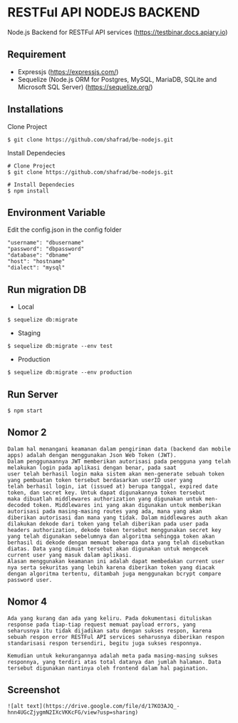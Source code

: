 # RESTFul API NODEJS BACKEND

Node.js Backend for RESTFul API services (https://testbinar.docs.apiary.io)

## Requirement
- Expressjs (https://expressjs.com/)
- Sequelize (Node.js ORM for Postgres, MySQL, MariaDB, SQLite and Microsoft SQL Server) (https://sequelize.org/)

## Installations
Clone Project
```
$ git clone https://github.com/shafrad/be-nodejs.git
```
Install Dependecies
```
# Clone Project
$ git clone https://github.com/shafrad/be-nodejs.git

# Install Dependecies
$ npm install
```
## Environment Variable
Edit the config.json in the config folder
```
"username": "dbusername"
"password": "dbpassword"
"database": "dbname"
"host": "hostname"
"dialect": "mysql"
```

## Run migration DB
- Local
```
$ sequelize db:migrate
```

- Staging
```
$ sequelize db:migrate --env test
```
- Production
```
$ sequelize db:migrate --env production
```

## Run Server
```
$ npm start
```

## Nomor 2
```
Dalam hal menangani keamanan dalam pengiriman data (backend dan mobile apps) adalah dengan menggunakan Json Web Token (JWT).
Dalam penggunaannya JWT memberikan autorisasi pada pengguna yang telah melakukan login pada aplikasi dengan benar, pada saat
user telah berhasil login maka sistem akan men-generate sebuah token yang pembuatan token tersebut berdasarkan userID user yang
telah berhasil login, iat (issued at) berupa tanggal, expired date token, dan secret key. Untuk dapat digunakannya token tersebut
maka dibuatlah middlewares authorization yang digunakan untuk men-decoded token. Middlewares ini yang akan digunakan untuk memberikan
autorisasi pada masing-masing routes yang ada, mana yang akan diberikan autorisasi dan mana yang tidak. Dalam middlewares auth akan
dilakukan dekode dari token yang telah diberikan pada user pada headers authorization, dekode token tersebut menggunakan secret key
yang telah digunakan sebelumnya dan algoritma sehingga token akan berhasil di dekode dengan memuat beberapa data yang telah disebutkan diatas. Data yang dimuat tersebut akan digunakan untuk mengecek current user yang masuk dalam aplikasi. 
Alasan menggunakan keamanan ini adalah dapat membedakan current user nya serta sekuritas yang lebih karena diberikan token yang diacak dengan algoritma tertentu, ditambah juga menggunakan bcrypt compare password user. 
```

## Nomor 4
```
Ada yang kurang dan ada yang keliru. Pada dokumentasi dituliskan response pada tiap-tiap request memuat payload errors, yang 
seharusnya itu tidak dijadikan satu dengan sukses respon, karena sebuah respon error RESTFul API services seharusnya diberikan respon standarisasi respon tersendiri, begitu juga sukses responnya.

Kemudian untuk kekurangannya adalah meta pada masing-masing sukses responnya, yang terdiri atas total datanya dan jumlah halaman. Data tersebut digunakan nantinya oleh frontend dalam hal pagination. 
```

## Screenshot
```
![alt text](https://drive.google.com/file/d/17KO3AJQ_-hnn4UGcZjygmN2IXcVKKcFG/view?usp=sharing)
```
